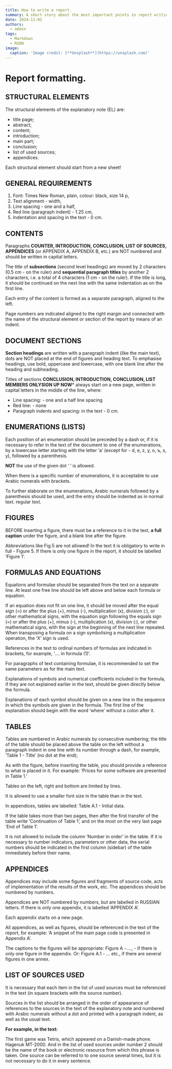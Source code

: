 ```yaml
---
title: How to write a report.
summary: A short story about the most important points in report writing.
date: 2024-11-02
authors:
  - admin
tags:
  - Markdown
  - RUDN
image:
  caption: 'Image credit: [**Unsplash**](https://unsplash.com)'
---
```


# Report formatting.

## STRUCTURAL ELEMENTS

The structural elements of the explanatory note (EL) are:

- title page;
- abstract;
- content;
- introduction;
- main part;
- conclusion;
- list of used sources;
- appendices.

Each structural element should start from a new sheet!


## GENERAL REQUIREMENTS

1) Font: Times New Roman, plain, colour: black, size 14 p,
2) Text alignment - width,
3) Line spacing - one and a half,
4) Red line (paragraph indent) - 1.25 cm,
5) Indentation and spacing in the text - 0 cm.


## CONTENTS

Paragraphs **COUNTER, INTRODUCTION, CONCLUSION, LIST OF SOURCES, APPENDICES** (or APPENDIX A,
APPENDIX B, etc.) are NOT numbered and should be written in capital letters.

The title of **subsections** (second level headings) are moved by 2 characters (0.5 cm - on the ruler) and **sequential paragraph titles** by another 2 characters, i.e. a total of 4 characters (1 cm - on the ruler). If the title is long, it should be continued on the next line with the same indentation as on the first line.

Each entry of the content is formed as a separate paragraph, aligned to the left.

Page numbers are indicated aligned to the right margin and connected with the name of the structural element or section of the report by means of an indent.


## DOCUMENT SECTIONS

**Section headings** are written with a paragraph indent (like the main text), dots are NOT placed at the end of figures and heading text. To emphasise headings, use
bold, uppercase and lowercase, with one blank line after the heading and subheading.

Titles of sections **CONCLUSION, INTRODUCTION, CONCLUSION, LIST
**MEMBERS ONLY**SIGN UP NOW*** always start on a new page, written in capital letters in the middle of the line, where:
- Line spacing: - one and a half line spacing
- Red line: - none
- Paragraph indents and spacing: in the text - 0 cm.


## ENUMERATIONS (LISTS)

Each position of an enumeration should be preceded by a dash or, if it is necessary to refer in the text of the document to one of the enumerations, by a lowercase letter starting with the letter ‘a’ (except for - d, e, z, y, o, ъ, s, y), followed by a parenthesis.

**NOT** the use of the given dot ‘ ’ is allowed.

When there is a specific number of enumerations, it is acceptable to use Arabic numerals with brackets.

To further elaborate on the enumerations, Arabic numerals followed by a parenthesis should be used, and the entry should be indented as in normal text.
regular text.


## FIGURES

BEFORE inserting a figure, there must be a reference to it in the text, **a full caption** under the figure, and a blank line after the figure.

Abbreviations like Fig.5 are not allowed! In the text it is obligatory to write in full - Figure 5. If there is only one figure in the report, it should be labelled ‘Figure 1’. 


## FORMULAS AND EQUATIONS

Equations and formulae should be separated from the text on a separate line. At least one free line should be left above and below each formula or equation.

If an equation does not fit on one line, it should be moved after the equal sign (=) or after the plus (+), minus (-), multiplication (x), division (:), or other mathematical signs, with the equation sign following the equals sign (=) or after the plus (+), minus (-), multiplication (x), division (:), or other
mathematical signs, with the sign at the beginning of the next line repeated. When transposing a formula on a sign symbolising a multiplication operation, the ‘X’ sign is used.

References in the text to ordinal numbers of formulas are indicated in brackets, for example, ‘.... in formula (1)’.

For paragraphs of text containing formulae, it is recommended to set the same parameters as for the main text.

Explanations of symbols and numerical coefficients included in the formula, if they are not explained earlier in the text, should be given directly below the formula.

Explanations of each symbol should be given on a new line in the sequence in which the symbols are given in the formula. The first line of the explanation should begin with
the word ‘where’ without a colon after it.


## TABLES

Tables are numbered in Arabic numerals by consecutive numbering; the title of the table should be placed above the table on the left without a paragraph indent in one line with its number through a dash, for example, ‘Table 1 - Title’ (no dot at the end);

As with the figure, before inserting the table, you should provide a reference to what is placed in it. For example: ‘Prices for some software are presented in
Table 1.’

Tables on the left, right and bottom are limited by lines. 

It is allowed to use a smaller font size in the table than in the text.

In appendices, tables are labelled: Table A.1 - Initial data.

If the table takes more than two pages, then after the first transfer of the table write ‘Continuation of Table 1’, and on the most
on the very last page ‘End of Table 1’.

It is not allowed to include the column ‘Number in order’ in the table. If it is necessary to number indicators, parameters or other data, the serial numbers should be indicated in the first column (sidebar) of the table immediately before their name.


## APPENDICES

Appendices may include some figures and fragments of source code, acts of implementation of the results of the work, etc. The appendices should be numbered by numbers. 

Appendices are NOT numbered by numbers, but are labelled in RUSSIAN letters. If there is only one appendix, it is labelled ‘APPENDIX A’.

Each appendix starts on a new page.

All appendices, as well as figures, should be referenced in the text of the report, for example: ‘A snippet of the main page code is presented in Appendix A’.

The captions to the figures will be appropriate: Figure A -...., - if there is only one figure in the appendix. Or: Figure A.1 - ... etc., if there are several figures in one annex.

## LIST OF SOURCES USED
It is necessary that each item in the list of used sources must be referenced in the text (in square brackets with the source number).

Sources in the list should be arranged in the order of appearance of references to the sources in the text of the explanatory note and numbered with Arabic numerals without a dot and printed with a paragraph indent, as well as the usual text.

**For example, in the text:**

The first game was Tetris, which appeared on a Danish-made phone.
Hagenuk MT-2000.
And in the list of used sources under number 2 should be the name of the book or electronic resource from which this phrase is taken. One source can be referred to
to one source several times, but it is not necessary to do it in every sentence.
